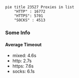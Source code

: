 
```mermaid
pie title 23527 Proxies in list
    "HTTP" : 16772
    "HTTPS": 5701
    "SOCKS" : 4513
```

### Some Info
#### Average Timeout

- mixed: 4.6s
- http: 2.7s
- https: 7.6s
- socks: 6.1s